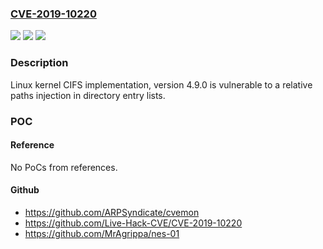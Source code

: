 ### [CVE-2019-10220](https://cve.mitre.org/cgi-bin/cvename.cgi?name=CVE-2019-10220)
![](https://img.shields.io/static/v1?label=Product&message=kernel%3A&color=blue)
![](https://img.shields.io/static/v1?label=Version&message=%3D%20kernel%20version%204.9.0%20&color=brighgreen)
![](https://img.shields.io/static/v1?label=Vulnerability&message=CWE-22&color=brighgreen)

### Description

Linux kernel CIFS implementation, version 4.9.0 is vulnerable to a relative paths injection in directory entry lists.

### POC

#### Reference
No PoCs from references.

#### Github
- https://github.com/ARPSyndicate/cvemon
- https://github.com/Live-Hack-CVE/CVE-2019-10220
- https://github.com/MrAgrippa/nes-01

